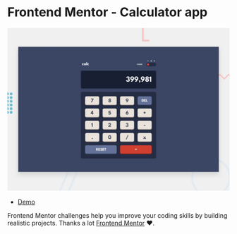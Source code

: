 # Frontend Mentor - Calculator app

![Design preview for the Calculator app coding challenge](./design/desktop-preview.jpg)

- [Demo](https://nastakalow.github.io/Calculator-App/)

Frontend Mentor challenges help you improve your coding skills by building realistic projects. Thanks a lot [Frontend Mentor](https://www.frontendmentor.io) ❤.
